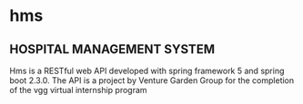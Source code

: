 # hms
## HOSPITAL MANAGEMENT SYSTEM

Hms is a RESTful web API developed with spring framework 5 and spring boot 2.3.0. The API is a project by Venture Garden Group for the completion of the vgg virtual internship program 
